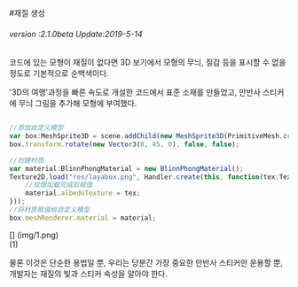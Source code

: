 #재질 생성

###### *version :2.1.0beta   Update:2019-5-14*

코드에 있는 모형이 재질이 없다면 3D 보기에서 모형의 무늬, 질감 등을 표시할 수 없을 정도로 기본적으로 순백색이다.

'3D의 여행'과정을 빠른 속도로 개설한 코드에서 표준 소재를 만들었고, 만반사 스티커에 무늬 그림을 추가해 모형에 부여했다.


```typescript

//添加自定义模型
var box:MeshSprite3D = scene.addChild(new MeshSprite3D(PrimitiveMesh.createBox(1, 1, 1))) as MeshSprite3D;
box.transform.rotate(new Vector3(0, 45, 0), false, false);

//创建材质
var material:BlinnPhongMaterial = new BlinnPhongMaterial();
Texture2D.load("res/layabox.png", Handler.create(this, function(tex:Texture2D):void {
  	//纹理加载完成后赋值
	material.albedoTexture = tex;
}));
//将材质赋值给自定义模型
box.meshRenderer.material = material;
```


[] (img/1.png)<br>(1)

물론 이것은 단순한 용법일 뿐, 우리는 당분간 가장 중요한 만반사 스티커만 운용할 뿐, 개발자는 재질의 빛과 스티커 속성을 알아야 한다.
